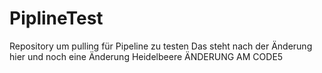 # PiplineTest
Repository um pulling für Pipeline zu testen
Das steht nach der Änderung hier
und noch eine Änderung
Heidelbeere
ÄNDERUNG AM CODE5
